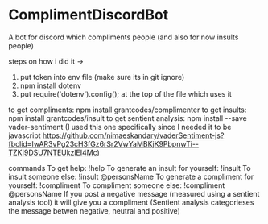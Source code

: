 # ComplimentDiscordBot
A bot for discord which compliments people
(and also for now insults people)

steps on how i did it ->
1. put token into env file (make sure its in git ignore)
2. npm install dotenv
3. put require('dotenv').config(); at the top of the file which uses it 

to get compliments: npm install grantcodes/complimenter
to get insults: npm install grantcodes/insult
to get sentient analysis: npm install --save vader-sentiment
(I used this one specifically since I needed it to be javascript https://github.com/nimaeskandary/vaderSentiment-js?fbclid=IwAR3vPg23cH3fGz6rSr2VwYaMBKjK9PbpnwTi--TZKI9DSU7NTEUkzlEI4Mc)



commands
To get help: !help
To generate an insult for yourself: !insult
To insult someone else: !insult @personsName
To generate a compliment for yourself: !compliment
To compliment someone else: !compliment @personsName
If you post a negative message (measured using a sentient analysis tool) it will give you a compliment
(Sentient analysis categorieses the message betwen negative, neutral and positive)
